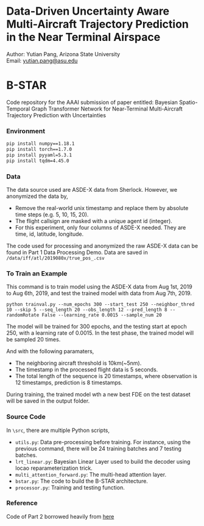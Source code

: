 # Data-Driven Uncertainty Aware Multi-Aircraft Trajectory Prediction in the Near Terminal Airspace 
Author: Yutian Pang, Arizona State University <br>
Email: yutian.pang@asu.edu

# B-STAR
Code repository for the AAAI submission of paper entitled: Bayesian Spatio-Temporal Graph Transformer Network for Near-Terminal Multi-Aircraft Trajectory Prediction with Uncertainties


### Environment

```bash
pip install numpy==1.18.1
pip install torch==1.7.0
pip install pyyaml=5.3.1
pip install tqdm=4.45.0
```

### Data
The data source used are ASDE-X data from Sherlock. However, we anonymized the data by,

- Remove the real-world unix timestamp and replace them by absolute time steps (e.g. 5, 10, 15, 20).
- The flight callsign are masked with a unique agent id (integer).
- For this experiment, only four columns of ASDE-X needed. They are time, id, latitude, longitude.

The code used for processing and anonymized the raw ASDE-X data can be found in Part 1 Data Processing Demo. Data are saved in ```/data/iff/atl/2019080x/true_pos_.csv```


### To Train an Example
This command is to train model using the ASDE-X data from Aug 1st, 2019 to Aug 6th, 2019, and test the trained model with data from Aug 7th, 2019.

```
python trainval.py --num_epochs 300 --start_test 250 --neighbor_thred 10 --skip 5 --seq_length 20 --obs_length 12 --pred_length 8 --randomRotate False --learning_rate 0.0015 --sample_num 20
```

The model will be trained for 300 epochs, and the testing start at epoch 250, with a learning rate of 0.0015. In the test phase, the trained model will be sampled 20 times.

And with the following paramaters, 
- The neighboring aircraft threshold is 10km(~5nm). 
- The timestamp in the processed flight data is 5 seconds. 
- The total length of the sequence is 20 timestamps, where observation is 12 timestamps, prediction is 8 timestamps.

During training, the trained model wth a new best FDE on the test dataset will be saved in the output folder.


### Source Code
In ```\src```, there are multiple Python scripts,

- ```utils.py```: Data pre-processing before training. For instance, using the previous command, there will be 24 training batches and 7 testing batches.
- ```lrt_linear.py```: Bayesian Linear Layer used to build the decoder using locao reparameterization trick.
- ```multi_attention_forward.py```: The multi-head attention layer.
- ```bstar.py```: The code to build the B-STAR architecture.
- ```processor.py```: Training and testing function.


### Reference

Code of Part 2 borrowed heavily from [here](https://github.com/Majiker/STAR)
